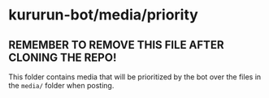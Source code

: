 # kururun-bot/media/priority
## REMEMBER TO REMOVE THIS FILE AFTER CLONING THE REPO!

This folder contains media that will be prioritized by the bot over the files in
the `media/` folder when posting.
